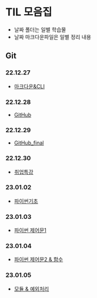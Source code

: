 # TIL 모음집
- 날짜 폴더는 일별 학습물
- 날짜 마크다운파일은 일별 정리 내용
## Git
### 22.12.27
- [마크다운&CLI](TIL_22.12.27.md)

### 22.12.28
- [GitHub](TIL_22.12.28.md)

### 22.12.29
- [GitHub_final](TIL_22.12.29.md)

### 22.12.30
- [취업특강](TIL_22.12.30.md)

### 23.01.02
- [파이썬기초](TIL_23.01.02.md)

### 23.01.03
- [파이썬 제어문1](TIL_23.01.03.md)

### 23.01.04
- [파이썬 제어문2 & 함수](TIL_23.01.04.md)

### 23.01.05
- [모듈 & 예외처리](TIL_23.01.05.md)